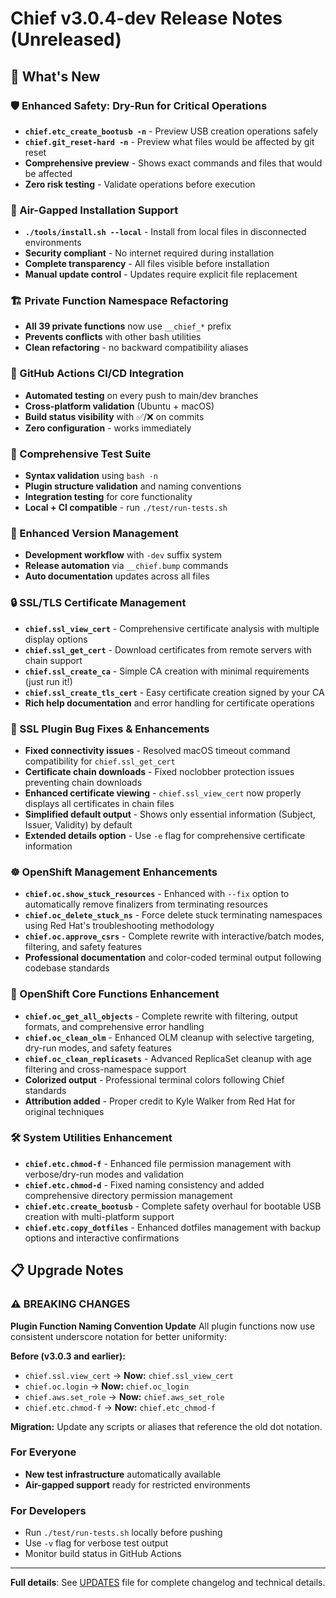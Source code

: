 # Chief v3.0.4-dev Release Notes (Unreleased)

## 🚀 What's New

### 🛡️ Enhanced Safety: Dry-Run for Critical Operations

- **`chief.etc_create_bootusb -n`** - Preview USB creation operations safely
- **`chief.git_reset-hard -n`** - Preview what files would be affected by git reset
- **Comprehensive preview** - Shows exact commands and files that would be affected
- **Zero risk testing** - Validate operations before execution

### 🔐 Air-Gapped Installation Support

- **`./tools/install.sh --local`** - Install from local files in disconnected environments
- **Security compliant** - No internet required during installation
- **Complete transparency** - All files visible before installation
- **Manual update control** - Updates require explicit file replacement

### 🏗️ Private Function Namespace Refactoring

- **All 39 private functions** now use `__chief_*` prefix
- **Prevents conflicts** with other bash utilities
- **Clean refactoring** - no backward compatibility aliases

### 🔄 GitHub Actions CI/CD Integration

- **Automated testing** on every push to main/dev branches
- **Cross-platform validation** (Ubuntu + macOS)
- **Build status visibility** with ✅/❌ on commits
- **Zero configuration** - works immediately

### 🧪 Comprehensive Test Suite

- **Syntax validation** using `bash -n`
- **Plugin structure validation** and naming conventions
- **Integration testing** for core functionality
- **Local + CI compatible** - run `./test/run-tests.sh`

### 🚀 Enhanced Version Management

- **Development workflow** with `-dev` suffix system
- **Release automation** via `__chief.bump` commands
- **Auto documentation** updates across all files

### 🔒 SSL/TLS Certificate Management

- **`chief.ssl_view_cert`** - Comprehensive certificate analysis with multiple display options
- **`chief.ssl_get_cert`** - Download certificates from remote servers with chain support
- **`chief.ssl_create_ca`** - Simple CA creation with minimal requirements (just run it!)
- **`chief.ssl_create_tls_cert`** - Easy certificate creation signed by your CA
- **Rich help documentation** and error handling for certificate operations

### 🔧 SSL Plugin Bug Fixes & Enhancements

- **Fixed connectivity issues** - Resolved macOS timeout command compatibility for `chief.ssl_get_cert`
- **Certificate chain downloads** - Fixed noclobber protection issues preventing chain downloads
- **Enhanced certificate viewing** - `chief.ssl_view_cert` now properly displays all certificates in chain files
- **Simplified default output** - Shows only essential information (Subject, Issuer, Validity) by default
- **Extended details option** - Use `-e` flag for comprehensive certificate information

### ☸️ OpenShift Management Enhancements

- **`chief.oc.show_stuck_resources`** - Enhanced with `--fix` option to automatically remove finalizers from terminating resources
- **`chief.oc_delete_stuck_ns`** - Force delete stuck terminating namespaces using Red Hat's troubleshooting methodology
- **`chief.oc.approve_csrs`** - Complete rewrite with interactive/batch modes, filtering, and safety features
- **Professional documentation** and color-coded terminal output following codebase standards

### 🔧 OpenShift Core Functions Enhancement

- **`chief.oc_get_all_objects`** - Complete rewrite with filtering, output formats, and comprehensive error handling
- **`chief.oc_clean_olm`** - Enhanced OLM cleanup with selective targeting, dry-run modes, and safety features
- **`chief.oc_clean_replicasets`** - Advanced ReplicaSet cleanup with age filtering and cross-namespace support
- **Colorized output** - Professional terminal colors following Chief standards
- **Attribution added** - Proper credit to Kyle Walker from Red Hat for original techniques

### 🛠️ System Utilities Enhancement

- **`chief.etc.chmod-f`** - Enhanced file permission management with verbose/dry-run modes and validation
- **`chief.etc.chmod-d`** - Fixed naming consistency and added comprehensive directory permission management
- **`chief.etc.create_bootusb`** - Complete safety overhaul for bootable USB creation with multi-platform support
- **`chief.etc.copy_dotfiles`** - Enhanced dotfiles management with backup options and interactive confirmations

## 📋 Upgrade Notes

### ⚠️ BREAKING CHANGES

**Plugin Function Naming Convention Update**
All plugin functions now use consistent underscore notation for better uniformity:

**Before (v3.0.3 and earlier):**

- `chief.ssl.view_cert` → **Now:** `chief.ssl_view_cert`
- `chief.oc.login` → **Now:** `chief.oc_login`
- `chief.aws.set_role` → **Now:** `chief.aws_set_role`
- `chief.etc.chmod-f` → **Now:** `chief.etc_chmod-f`

**Migration:** Update any scripts or aliases that reference the old dot notation.

### For Everyone

- **New test infrastructure** automatically available
- **Air-gapped support** ready for restricted environments

### For Developers

- Run `./test/run-tests.sh` locally before pushing
- Use `-v` flag for verbose test output
- Monitor build status in GitHub Actions

---

**Full details**: See [UPDATES](UPDATES) file for complete changelog and technical details.
